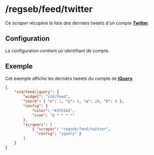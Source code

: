 # /regseb/feed/twitter

Ce *scraper* récupère la liste des derniers tweets d'un compte
**[Twitter](//twitter.com/)**.

## Configuration

La configuration contient un identifiant de compte.

## Exemple

Cet exemple affiche les derniers tweets du compte de
**[jQuery](//twitter.com/jquery)**.

```JSON
{
    "std/feed/jquery": {
        "widget": "std/feed",
        "coord": { "x": 1, "y": 1, "w": 28, "h": 6 },
        "config": {
            "color": "#3f51b5",
            "cron": "0 * * * *"
        },
        "scrapers": [
            { "scraper": "regseb/feed/twitter",
              "config": "jquery" }
        ]
    }
}
```
